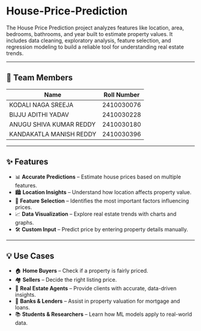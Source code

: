 # House-Price-Prediction
The House Price Prediction  project analyzes features like location, area, bedrooms, bathrooms, and year built to estimate property values. It includes data cleaning, exploratory analysis, feature selection, and regression modeling to build a reliable tool for understanding real estate trends.

---

## 👥 Team Members
| Name        | Roll Number |
|-------------|-------------|
| KODALI NAGA SREEJA   |2410030076  |
| BIJJU ADITHI YADAV  | 2410030228   |
| ANUGU SHIVA KUMAR REDDY  | 2410030180  |
| KANDAKATLA MANISH REDDY  | 2410030396   |

---

## ✨ Features  

- 📊 **Accurate Predictions** – Estimate house prices based on multiple features.  
- 🏙️ **Location Insights** – Understand how location affects property value.  
- 🔎 **Feature Selection** – Identifies the most important factors influencing prices.  
- 📈 **Data Visualization** – Explore real estate trends with charts and graphs.  
- 🛠️ **Custom Input** – Predict price by entering property details manually.  

---

## 💡 Use Cases  

- 🏠 **Home Buyers** – Check if a property is fairly priced.  
- 🏘️ **Sellers** – Decide the right listing price.  
- 💼 **Real Estate Agents** – Provide clients with accurate, data-driven insights.  
- 🏦 **Banks & Lenders** – Assist in property valuation for mortgage and loans.  
- 📚 **Students & Researchers** – Learn how ML models apply to real-world data.  

